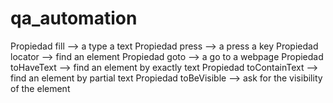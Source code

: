 # qa_automation

Propiedad fill --> a type a text
Propiedad press --> a press a key
Propiedad locator --> find an element
Propiedad goto --> a go to a webpage
Propiedad toHaveText --> find an element by exactly text
Propiedad toContainText --> find an element by partial text
Propiedad  toBeVisible --> ask for the visibility of the element